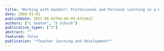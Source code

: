 ```yaml
---
title: "Working with Gandalf: Professional and Personal Learning in a Doctoral Student–Supervisor Relationship"
date: 2008-01-01
publishDate: 2021-08-03T04:08:09.633381Z
authors: ["L Seaton", "S Schuck"]
publication_types: ["2"]
abstract: ""
featured: false
publication: "*Teacher learning and development*"
---
```



